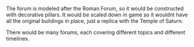 The forum is modeled after the Roman Forum, so it would be constructed with decorative pillars. It would be scaled down in game so it wouldnt have all the original buildings in place, just a replica with the Temple of Saturn.

There would be many forums, each covering different topics and different timelines.